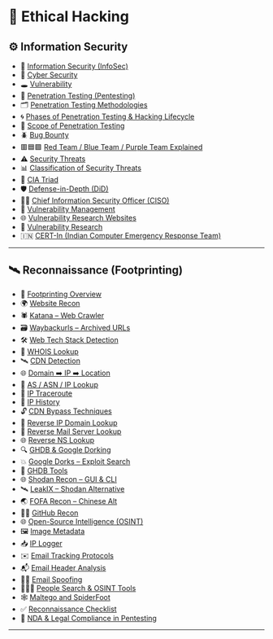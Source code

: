 

# 📘 Ethical Hacking

## ⚙️ Information Security

* 🧠 [Information Security (InfoSec)](https://github.com/nikhilpatidar01/Ethical-Hacking/blob/Master/1.%20Information%20Security/01.%20Information%20Security.md)
* 🔐 [Cyber Security](https://github.com/nikhilpatidar01/Ethical-Hacking/blob/Master/1.%20Information%20Security/01.%20Information%20Security.md#%EF%B8%8F-cyber-security)
* 🕳️ [Vulnerability](https://github.com/nikhilpatidar01/Ethical-Hacking/blob/Master/1.%20Information%20Security/01.%20Information%20Security.md#-vulnerability)
* 🧪 [Penetration Testing (Pentesting)](https://github.com/nikhilpatidar01/Ethical-Hacking/blob/Master/1.%20Information%20Security/02.%20Penetration%20Testing.md)
* 🗂️ [Penetration Testing Methodologies](https://github.com/nikhilpatidar01/Ethical-Hacking/blob/Master/1.%20Information%20Security/03.%20Penetration%20Testing%20Methodologies.md)
* 🌀 [Phases of Penetration Testing & Hacking Lifecycle](https://github.com/nikhilpatidar01/Ethical-Hacking/blob/Master/1.%20Information%20Security/04.%20Phases%20of%20Penetration%20Testing.md)
* 🎯 [Scope of Penetration Testing](https://github.com/nikhilpatidar01/Ethical-Hacking/blob/Master/1.%20Information%20Security/05.%20Scope%20of%20Penetration%20Testing.md)
* 🪲 [Bug Bounty](https://github.com/nikhilpatidar01/Ethical-Hacking/blob/Master/1.%20Information%20Security/06.%20Bug%20Bounty.md)
* 🟥🟦🟪 [Red Team / Blue Team / Purple Team Explained](https://github.com/nikhilpatidar01/Ethical-Hacking/blob/Master/1.%20Information%20Security/07.%20Red%2C%20Blue%2C%20PurpIe%20Team.md)
* ⚠️ [Security Threats](https://github.com/nikhilpatidar01/Ethical-Hacking/blob/Master/1.%20Information%20Security/08.%20Security%20Threats.md)
* 📊 [Classification of Security Threats](https://github.com/nikhilpatidar01/Ethical-Hacking/blob/Master/1.%20Information%20Security/09.%20Classification%20of%20Security%20Threats.md)
* 🔺 [CIA Triad](https://github.com/nikhilpatidar01/Ethical-Hacking/blob/Master/1.%20Information%20Security/10.%20CIA%20Triad.md)
* 🛡️ [Defense-in-Depth (DiD)](https://github.com/nikhilpatidar01/Ethical-Hacking/blob/Master/1.%20Information%20Security/11.%20Defense%20in%20Depth%20%28DiD%29.md)
* 👨‍💼 [Chief Information Security Officer (CISO)](https://github.com/nikhilpatidar01/Ethical-Hacking/blob/Master/1.%20Information%20Security/12.%20Chief%20Information%20Security%20Officer%20%28CISO%29.md)
* 🧩 [Vulnerability Management](https://github.com/nikhilpatidar01/Ethical-Hacking/blob/Master/1.%20Information%20Security/13.%20Vulnerability%20Management.md)
* 🌐 [Vulnerability Research Websites](https://github.com/nikhilpatidar01/Ethical-Hacking/blob/Master/1.%20Information%20Security/14.%20Vulnerability%20Research%20Websites.md)
* 🔬 [Vulnerability Research](https://github.com/nikhilpatidar01/Ethical-Hacking/blob/Master/1.%20Information%20Security/16.%20Vulnerability%20Research.md)
* 🇮🇳 [CERT-In (Indian Computer Emergency Response Team)](https://github.com/nikhilpatidar01/Ethical-Hacking/blob/Master/1.%20Information%20Security/15.%20CERT%20In.md)

---

## 🛰️ Reconnaissance (Footprinting)

* 🧭 [Footprinting Overview](https://github.com/nikhilpatidar01/Ethical-Hacking/blob/Master/2.%20Reconnaissance%20%28Footprinting%29/01.%20Reconnaissance%20%28Footprinting%29.md)
* 🌍 [Website Recon](https://github.com/nikhilpatidar01/Ethical-Hacking/blob/Master/2.%20Reconnaissance%20%28Footprinting%29/02.%20Website%20Reconnaissance.md)
* 🕷️ [Katana – Web Crawler](https://github.com/nikhilpatidar01/Ethical-Hacking/blob/Master/2.%20Reconnaissance%20%28Footprinting%29/03.%20Katana%20Modern%20Web%20Crawler.md)
* 🗃️ [Waybackurls – Archived URLs](https://github.com/nikhilpatidar01/Ethical-Hacking/blob/Master/2.%20Reconnaissance%20%28Footprinting%29/04.%20Waybackurls%20Archived%20URL%20Extractor.md)
* 🛠️ [Web Tech Stack Detection](https://github.com/nikhilpatidar01/Ethical-Hacking/blob/Master/2.%20Reconnaissance%20%28Footprinting%29/05.%20Websites%20Built%20With.md)
* 🧾 [WHOIS Lookup](https://github.com/nikhilpatidar01/Ethical-Hacking/blob/Master/2.%20Reconnaissance%20%28Footprinting%29/06.%20%20WHOIS%20Lookup.md)
* 🛰️ [CDN Detection](https://github.com/nikhilpatidar01/Ethical-Hacking/blob/Master/2.%20Reconnaissance%20%28Footprinting%29/07.%20Content%20Delivery%20Network%20%28CDN%29.md)
* 🌐 [Domain ➡️ IP ➡️ Location](https://github.com/nikhilpatidar01/Ethical-Hacking/blob/Master/2.%20Reconnaissance%20%28Footprinting%29/08.%20Domain%20Name%20to%20IP%20to%20Location.md)
* 📡 [AS / ASN / IP Lookup](https://github.com/nikhilpatidar01/Ethical-Hacking/blob/Master/2.%20Reconnaissance%20%28Footprinting%29/09.%20Autonomous%20System%20%28AS-ASN-IP%29%20Lookup.md)
* 🧭 [IP Traceroute](https://github.com/nikhilpatidar01/Ethical-Hacking/blob/Master/2.%20Reconnaissance%20%28Footprinting%29/10.%20IP%20Traceroute%20Tool.md)
* 🧠 [IP History](https://github.com/nikhilpatidar01/Ethical-Hacking/blob/Master/2.%20Reconnaissance%20%28Footprinting%29/11.%20IP%20Address%20History.md)
* 🔓 [CDN Bypass Techniques](https://github.com/nikhilpatidar01/Ethical-Hacking/blob/Master/2.%20Reconnaissance%20%28Footprinting%29/12.%20CDN%20Bypass%20-%20Techniques%20.md)
* 🔁 [Reverse IP Domain Lookup](https://github.com/nikhilpatidar01/Ethical-Hacking/blob/Master/2.%20Reconnaissance%20%28Footprinting%29/13.%20Reverse%20IP%20Domain%20Lookup.md)
* 📧 [Reverse Mail Server Lookup](https://github.com/nikhilpatidar01/Ethical-Hacking/blob/Master/2.%20Reconnaissance%20%28Footprinting%29/14.%20Reverse%20Mail%20Server%20Lookup.md)
* 🌐 [Reverse NS Lookup](https://github.com/nikhilpatidar01/Ethical-Hacking/blob/Master/2.%20Reconnaissance%20%28Footprinting%29/15.%20Reverse%20Name%20Server%20%28NS%29%20Lookup.md)
* 🔍 [GHDB & Google Dorking](https://github.com/nikhilpatidar01/Ethical-Hacking/blob/Master/2.%20Reconnaissance%20%28Footprinting%29/16.%20Google%20Hacking%20Database%20%28GHDB%29%20%26%20Google%20Dorking.md)
* 💥 [Google Dorks – Exploit Search](https://github.com/nikhilpatidar01/Ethical-Hacking/blob/Master/2.%20Reconnaissance%20%28Footprinting%29/17.%20Google%20Dorks%20%E2%80%93%20Exploit%20Search%20Techniques.md)
* 🧰 [GHDB Tools](https://github.com/nikhilpatidar01/Ethical-Hacking/blob/Master/2.%20Reconnaissance%20%28Footprinting%29/18.%20Google%20Hacking%20Database%20%28GHDB%29%20Tools.md)
* 🌐 [Shodan Recon – GUI & CLI](https://github.com/nikhilpatidar01/Ethical-Hacking/blob/Master/2.%20Reconnaissance%20%28Footprinting%29/20.%20Shodan%20Recon%20GUI%20and%20CLI.md)
* 🛰️ [LeakIX – Shodan Alternative](https://github.com/nikhilpatidar01/Ethical-Hacking/blob/Master/2.%20Reconnaissance%20%28Footprinting%29/21.%20LeakIX%20Recon.md)
* 🌏 [FOFA Recon – Chinese Alt](https://github.com/nikhilpatidar01/Ethical-Hacking/blob/Master/2.%20Reconnaissance%20%28Footprinting%29/22.%20FOFA%20Recon.md)
* 🧑‍💻 [GitHub Recon](https://github.com/nikhilpatidar01/Ethical-Hacking/blob/Master/2.%20Reconnaissance%20%28Footprinting%29/23.%20GitHub%20Recon.md#-1-github-recon)
* 🌐 [Open-Source Intelligence (OSINT)](https://github.com/nikhilpatidar01/Ethical-Hacking/blob/Master/2.%20Reconnaissance%20%28Footprinting%29/24.%20Open-Source%20Intelligence%20%28OSINT%29.md#-open-source-intelligence-osint)
* 🖼️ [Image Metadata](https://github.com/nikhilpatidar01/Ethical-Hacking/blob/Master/2.%20Reconnaissance%20%28Footprinting%29/25.%20Image%20Metadata.md#-image-metadata)
* 📥 [IP Logger](https://github.com/nikhilpatidar01/Ethical-Hacking/blob/Master/2.%20Reconnaissance%20%28Footprinting%29/26.%20IP%20Logger.md#%EF%B8%8F%EF%B8%8F-what-is-an-ip-logger)
* ✉️ [Email Tracking Protocols](https://github.com/nikhilpatidar01/Ethical-Hacking/blob/Master/2.%20Reconnaissance%20%28Footprinting%29/27.%20Email%20Tracking%20%26%20Protocols.md#%EF%B8%8F-what-is-email)
* 📬 [Email Header Analysis](https://github.com/nikhilpatidar01/Ethical-Hacking/blob/Master/2.%20Reconnaissance%20%28Footprinting%29/28.%20Email%20Header%20Analysis.md#-email-tracking)
* 🕵️‍♂️ [Email Spoofing](https://github.com/nikhilpatidar01/Ethical-Hacking/blob/Master/2.%20Reconnaissance%20%28Footprinting%29/29.%20Email%20Spoofing.md#%EF%B8%8F-email-spoofing)
* 🧑‍🤝‍🧑 [People Search & OSINT Tools](https://github.com/nikhilpatidar01/Ethical-Hacking/blob/Master/2.%20Reconnaissance%20%28Footprinting%29/30.%20People%20Search%20%26%20OSINT%20Tools.md#%EF%B8%8F%EF%B8%8F-people-search--osint-tools)
* 🕸️ [Maltego and SpiderFoot](https://github.com/nikhilpatidar01/Ethical-Hacking/blob/Master/2.%20Reconnaissance%20%28Footprinting%29/31.%20Maltego%20and%20SpiderFoot.md#%EF%B8%8F-reconnaissance-tools-osint--footprinting)
* ✅ [Reconnaissance Checklist](https://github.com/nikhilpatidar01/Ethical-Hacking/blob/Master/2.%20Reconnaissance%20%28Footprinting%29/32.%20Recall%20all%20Reconnaissance%20Checklist.md#%EF%B8%8F-reconnaissance-checklist-footprinting-phase)
* 📜 [NDA & Legal Compliance in Pentesting](https://github.com/nikhilpatidar01/Ethical-Hacking/blob/Master/2.%20Reconnaissance%20%28Footprinting%29/NDA%20and%20Software%20Development%20Environments.md)

---

